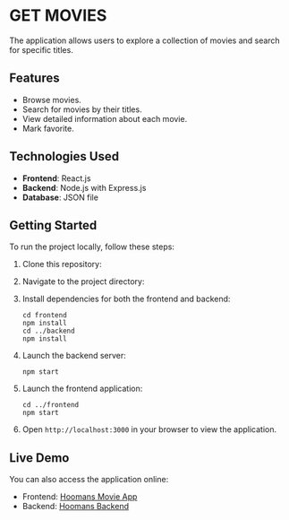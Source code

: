 # GET MOVIES

The application allows users to explore a collection of movies and search for specific titles.

## Features

- Browse movies.
- Search for movies by their titles.
- View detailed information about each movie.
- Mark favorite.

## Technologies Used

- **Frontend**: React.js
- **Backend**: Node.js with Express.js
- **Database**: JSON file

## Getting Started

To run the project locally, follow these steps:

1. Clone this repository:

2. Navigate to the project directory:

3. Install dependencies for both the frontend and backend:

   ```
   cd frontend
   npm install
   cd ../backend
   npm install
   ```

4. Launch the backend server:

   ```
   npm start
   ```

5. Launch the frontend application:

   ```
   cd ../frontend
   npm start
   ```

6. Open `http://localhost:3000` in your browser to view the application.

## Live Demo

You can also access the application online:

- Frontend: [Hoomans Movie App](https://6663088eb9ecdb1e9af157be--scintillating-wisp-d48408.netlify.app/)
- Backend: [Hoomans Backend](https://hoomans.onrender.com)
